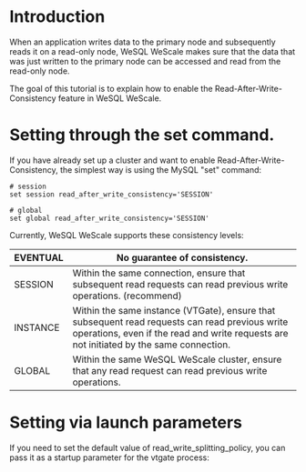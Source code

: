 # Introduction

When an application writes data to the primary node and subsequently reads it on a read-only node, WeSQL WeScale makes sure that the data that was just written to the primary node can be accessed and read from the read-only node.

The goal of this tutorial is to explain how to enable the Read-After-Write-Consistency feature in WeSQL WeScale.

# Setting through the set command.

If you have already set up a cluster and want to enable Read-After-Write-Consistency, the simplest way is using the MySQL "set" command:

```
# session
set session read_after_write_consistency='SESSION'

# global
set global read_after_write_consistency='SESSION'

```

Currently, WeSQL WeScale supports these consistency levels:

| EVENTUAL | No guarantee of consistency. |
| --- | --- |
| SESSION | Within the same connection, ensure that subsequent read requests can read previous write operations. (recommend) |
| INSTANCE | Within the same instance (VTGate), ensure that subsequent read requests can read previous write operations, even if the read and write requests are not initiated by the same connection. |
| GLOBAL | Within the same WeSQL WeScale cluster, ensure that any read request can read previous write operations. |

# Setting via launch parameters

If you need to set the default value of read_write_splitting_policy, you can pass it as a startup parameter for the vtgate process: